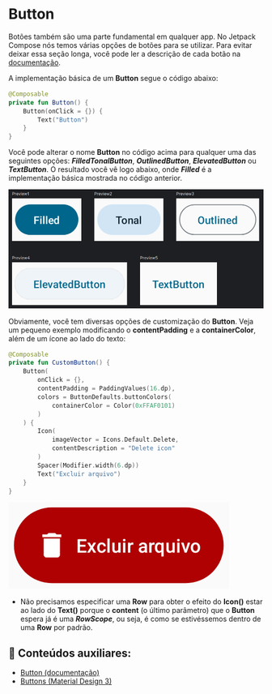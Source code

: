 # Button

Botões também são uma parte fundamental em qualquer app. No Jetpack Compose nós temos várias opções de botões para se utilizar. Para evitar deixar essa seção longa, você pode ler a descrição de cada botão na [documentação](https://developer.android.com/jetpack/compose/components/button).

A implementação básica de um **Button** segue o código abaixo:

```kotlin
@Composable
private fun Button() {
    Button(onClick = {}) {
        Text("Button")
    }
}
```

Você pode alterar o nome **Button** no código acima para qualquer uma das seguintes opções: ***FilledTonalButton***, ***OutlinedButton***, ***ElevatedButton*** ou ***TextButton***. O resultado você vê logo abaixo, onde ***Filled*** é a implementação básica mostrada no código anterior.

![Button](button/img-01.png)

Obviamente, você tem diversas opções de customização do **Button**. Veja um pequeno exemplo modificando o **contentPadding** e a **containerColor**, além de um ícone ao lado do texto:

```kotlin
@Composable
private fun CustomButton() {
    Button(
        onClick = {},
        contentPadding = PaddingValues(16.dp),
        colors = ButtonDefaults.buttonColors(
            containerColor = Color(0xFFAF0101)
        )
    ) {
        Icon(
            imageVector = Icons.Default.Delete,
            contentDescription = "Delete icon"
        )
        Spacer(Modifier.width(6.dp))
        Text("Excluir arquivo")
    }
}
```

![Custom button](button/img-02.png)

- Não precisamos especificar uma **Row** para obter o efeito do **Icon()** estar ao lado do **Text()** porque o **content** (o último parâmetro) que o **Button** espera já é uma ***RowScope***, ou seja, é como se estivéssemos dentro de uma **Row** por padrão.

## :link: Conteúdos auxiliares:
- [Button (documentação)](https://developer.android.com/jetpack/compose/components/button)
- [Buttons (Material Design 3)](https://m3.material.io/components/buttons/overview)